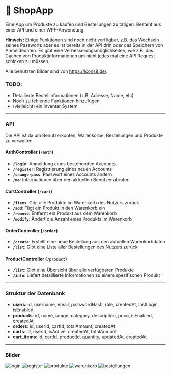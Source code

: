 # 🛒 ShopApp

Eine App um Produkte zu kaufen und Bestellungen zu tätigen.
Besteht aus einer API und einer WPF-Anwendung.

**Hinweis:** Einige Funktionen sind noch nicht verfügbar, z.B. das Wechseln seines Passworts aber es ist bereits in der API drin oder das Speichern von Anmeldedaten.
             Es gibt eine Verbesserungsmöglichkeiten, wie z.B. das Cachen von Produktinformationen um nicht jedes mal eine API Request schicken zu müssen.

Alle benutzten Bilder sind von https://icons8.de/.

### TODO:
- Detailierte Bestellinformationen (z.B. Adresse, Name, etc)
- Noch zu fehlende Funktionen hinzufügen
- (vielleicht) ein Inventar System

---
### **API**
Die API ist da um Benutzerkonten, Warenkörbe, Bestellungen und Produkte zu verwalten.

#### **AuthController (`/auth`)**
- **`/login`**: Anmeldung eines bestehenden Accounts. 
- **`/register`**: Registrierung eines neuen Accounts  
- **`/change-pass`**: Passwort eines Accounts ändern  
- **`/me`**: Informationen über den aktuellen Benutzer abrufen

#### **CartController (`/cart`)**
- **`/items`**: Gibt alle Produkte im Warenkorb des Nutzers zurück  
- **`/add`**: Fügt ein Produkt in den Warenkorb ein  
- **`/remove`**: Entfernt ein Produkt aus dem Warenkorb 
- **`/modify`**: Ändert die Anzahl eines Produkts im Warenkorb

#### **OrderController (`/order`)**
- **`/create`**: Erstellt eine neue Bestellung aus den aktuellen Warenkorbdaten
- **`/list`**: Gibt eine Liste aller Bestellungen des Nutzers zurück

#### **ProductController (`/product`)**
- **`/list`**: Gibt eine Übersicht über alle verfügbaren Produkte  
- **`/info`**: Liefert detaillierte Informationen zu einem spezifischen Produkt
---

### **Struktur der Datenbank**
- **users**: id, username, email, passwordHash, role, createdAt, lastLogin, isEnabled
- **products**: id, name, iamge, category, description, price, isEnabled, createdAt
- **orders**: id, userId, cartId, totalAmount, createdAt
- **carts**: id, userId, isActive, createdAt, totalAmount
- **cart_items**: id, cartId, productId, quantity, updatedAt, createdAt

---

### **Bilder**
![login](https://github.com/user-attachments/assets/93ba9059-24f9-4634-a5b6-31ee560a0929)
![register](https://github.com/user-attachments/assets/75c9a645-cfd4-4370-9b3b-ef5c24aa64de)
![produkte](https://github.com/user-attachments/assets/07883f8c-d8ee-4290-9854-b259e96d7147)
![warenkorb](https://github.com/user-attachments/assets/007fe998-86eb-4946-8e8c-cc2539ba52da)
![bestellungen](https://github.com/user-attachments/assets/be5c2e69-1fc9-46d0-b6f7-55ef439aea6e)
